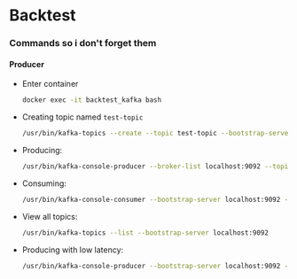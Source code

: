 # Backtest



### Commands so i don't forget them

#### Producer
- Enter container
    ```bash 
    docker exec -it backtest_kafka bash
    ```
- Creating topic named `test-topic`
    ```bash
    /usr/bin/kafka-topics --create --topic test-topic --bootstrap-server localhost:9092 --partitions 1 --replication-factor 1
    ```
- Producing:
    ```bash
    /usr/bin/kafka-console-producer --broker-list localhost:9092 --topic test-topic
    ```

- Consuming:
    ```bash
    /usr/bin/kafka-console-consumer --bootstrap-server localhost:9092 --topic test-topic --from-beginning
    ```

- View all topics:
    ```bash
    /usr/bin/kafka-topics --list --bootstrap-server localhost:9092
    ```

- Producing with low latency:
    ```bash
    /usr/bin/kafka-console-producer --bootstrap-server localhost:9092 --topic test-topic --producer-property linger.ms=0
    ```

